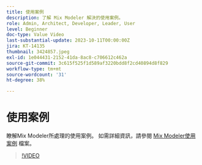 ```yaml
---
title: 使用案例
description: 了解 Mix Modeler 解決的使用案例。
role: Admin, Architect, Developer, Leader, User
level: Beginner
doc-type: Value Video
last-substantial-update: 2023-10-11T00:00:00Z
jira: KT-14135
thumbnail: 3424857.jpeg
exl-id: 1e044431-2152-41da-8ac8-c706612c462a
source-git-commit: 3c615f525f1d589af3220bdd8f2cd40894d8f829
workflow-type: tm+mt
source-wordcount: '31'
ht-degree: 38%

---
```


# 使用案例

瞭解Mix Modeler所處理的使用案例。 如需詳細資訊，請參閱 [Mix Modeler使用案例](https://experienceleague.adobe.com/docs/mix-modeler/using/get-started/workflow.html) 檔案。

>[!VIDEO](https://video.tv.adobe.com/v/3424857?learn=on)
